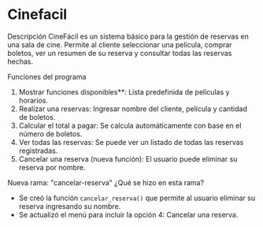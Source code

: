 # Cinefacil
Descripción
CineFácil es un sistema básico para la gestión de reservas en una sala de cine. Permite al cliente seleccionar una película, comprar boletos, ver un resumen de su reserva y consultar todas las reservas hechas.

Funciones del programa
1. Mostrar funciones disponibles**: Lista predefinida de películas y horarios.
2. Realizar una reservas: Ingresar nombre del cliente, película y cantidad de boletos.
3. Calcular el total a pagar: Se calcula automáticamente con base en el número de boletos.
4. Ver todas las reservas: Se puede ver un listado de todas las reservas registradas.
5. Cancelar una reserva (nueva función): El usuario puede eliminar su reserva por nombre.


Nueva rama: "cancelar-reserva"
¿Qué se hizo en esta rama?
- Se creó la función `cancelar_reserva()` que permite al usuario eliminar su reserva ingresando su nombre.
- Se actualizó el menú para incluir la opción 4: Cancelar una reserva.
